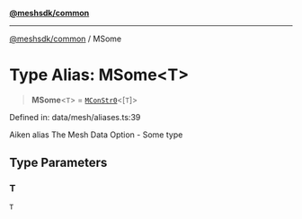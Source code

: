 [**@meshsdk/common**](../README.md)

***

[@meshsdk/common](../globals.md) / MSome

# Type Alias: MSome\<T\>

> **MSome**\<`T`\> = [`MConStr0`](MConStr0.md)\<\[`T`\]\>

Defined in: data/mesh/aliases.ts:39

Aiken alias
The Mesh Data Option - Some type

## Type Parameters

### T

`T`
